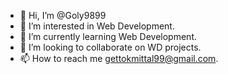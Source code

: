 - 👋 Hi, I’m @Goly9899
- 👀 I’m interested in Web Development.
- 🌱 I’m currently learning Web Development.
- 💞️ I’m looking to collaborate on WD projects.
- 📫 How to reach me gettokmittal99@gmail.com.

<!---
Goly9898/Goly9898 is a ✨ special ✨ repository because its `README.md` (this file) appears on your GitHub profile.
You can click the Preview link to take a look at your changes.
--->
